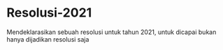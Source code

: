 # Resolusi-2021
Mendeklarasikan sebuah resolusi untuk tahun 2021, untuk dicapai bukan hanya dijadikan resolusi saja
